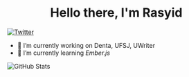 <h1 style="text-align: center;">
  Hello there, I'm Rasyid
</h1>

[![Twitter](https://img.shields.io/twitter/follow/rasyidf_?color=%23169ef2&style=for-the-badge)](https://twitter.com/MattGleich)
 
 
- 🔭 I’m currently working on Denta, UFSJ, UWriter
- 🌱 I’m currently learning *Ember.js*


![GitHub Stats](https://github-readme-stats.vercel.app/api?username=rasyidf&show_icons=true&hide=["commits","contribs"]&title_color=37B256&icon_color=37B256)
